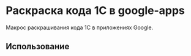 # Раскраска кода 1C в google-apps

Макрос раскрашивания кода 1С в приложениях Google.

## Использование

